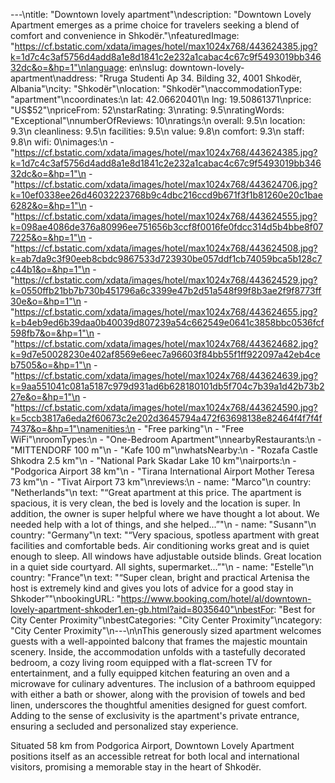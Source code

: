 ---\ntitle: "Downtown lovely apartment"\ndescription: "Downtown Lovely Apartment emerges as a prime choice for travelers seeking a blend of comfort and convenience in Shkodër."\nfeaturedImage: "https://cf.bstatic.com/xdata/images/hotel/max1024x768/443624385.jpg?k=1d7c4c3af5756d4add8a1e8d1841c2e232a1cabac4c67c9f5493019bb34632dc&o=&hp=1"\nlanguage: en\nslug: downtown-lovely-apartment\naddress: "Rruga Studenti Ap 34. Bilding 32, 4001 Shkodër, Albania"\ncity: "Shkodër"\nlocation: "Shkodër"\naccommodationType: "apartment"\ncoordinates:\n  lat: 42.06620401\n  lng: 19.50861371\nprice: "US$52"\npriceFrom: 52\nstarRating: 3\nrating: 9.5\nratingWords: "Exceptional"\nnumberOfReviews: 10\nratings:\n  overall: 9.5\n  location: 9.3\n  cleanliness: 9.5\n  facilities: 9.5\n  value: 9.8\n  comfort: 9.3\n  staff: 9.8\n  wifi: 0\nimages:\n  - "https://cf.bstatic.com/xdata/images/hotel/max1024x768/443624385.jpg?k=1d7c4c3af5756d4add8a1e8d1841c2e232a1cabac4c67c9f5493019bb34632dc&o=&hp=1"\n  - "https://cf.bstatic.com/xdata/images/hotel/max1024x768/443624706.jpg?k=10ef0338ee26d46032223768b9c4dbc216ccd9b671f3f1b81260e20c1bae6282&o=&hp=1"\n  - "https://cf.bstatic.com/xdata/images/hotel/max1024x768/443624555.jpg?k=098ae4086de376a80996ee751656b3ccf8f0016fe0fdcc314d5b4bbe8f077225&o=&hp=1"\n  - "https://cf.bstatic.com/xdata/images/hotel/max1024x768/443624508.jpg?k=ab7da9c3f90eeb8cbdc9867533d723930be057ddf1cb74059bca5b128c7c44b1&o=&hp=1"\n  - "https://cf.bstatic.com/xdata/images/hotel/max1024x768/443624529.jpg?k=0550ffb21bb7b730b451796a6c3399e47b2d51a548f99f8b3ae2f9f8773ff30e&o=&hp=1"\n  - "https://cf.bstatic.com/xdata/images/hotel/max1024x768/443624655.jpg?k=b4eb9ed6b39daa0b40039d807239a54c662549e0641c3858bbc0536fcf598fb7&o=&hp=1"\n  - "https://cf.bstatic.com/xdata/images/hotel/max1024x768/443624682.jpg?k=9d7e50028230e402af8569e6eec7a96603f84bb55f1ff922097a42eb4ceb7505&o=&hp=1"\n  - "https://cf.bstatic.com/xdata/images/hotel/max1024x768/443624639.jpg?k=9aa551041c081a5187c979d931ad6b628180101db5f704c7b39a1d42b73b227e&o=&hp=1"\n  - "https://cf.bstatic.com/xdata/images/hotel/max1024x768/443624590.jpg?k=5ccb3817a6eda2f60673c2e202d3645794a472f63698138e82464f4f7f4f7437&o=&hp=1"\namenities:\n  - "Free parking"\n  - "Free WiFi"\nroomTypes:\n  - "One-Bedroom Apartment"\nnearbyRestaurants:\n  - "MITTENDORF 100 m"\n  - "Kafe 100 m"\nwhatsNearby:\n  - "Rozafa Castle Shkodra 2.5 km"\n  - "National Park Skadar Lake 10 km"\nairports:\n  - "Podgorica Airport 38 km"\n  - "Tirana International Airport Mother Teresa 73 km"\n  - "Tivat Airport 73 km"\nreviews:\n  - name: "Marco"\n    country: "Netherlands"\n    text: "“Great apartment at this price. The apartment is spacious, it is very clean, the bed is lovely and the location is super. In addition, the owner is super helpful where we have thought a lot about. We needed help with a lot of things, and she helped...”"\n  - name: "Susann"\n    country: "Germany"\n    text: "“Very spacious, spotless apartment with great facilities and comfortable beds. Air conditioning works great and is quiet enough to sleep. All windows have adjustable outside blinds. Great location in a quiet side courtyard. All sights, supermarket...”"\n  - name: "Estelle"\n    country: "France"\n    text: "“Super clean, bright and practical Artenisa the host is extremely kind and gives you lots of advice for a good stay in Shkoder”"\nbookingURL: "https://www.booking.com/hotel/al/downtown-lovely-apartment-shkoder1.en-gb.html?aid=8035640"\nbestFor: "Best for City Center Proximity"\nbestCategories: "City Center Proximity"\ncategory: "City Center Proximity"\n---\n\nThis generously sized apartment welcomes guests with a well-appointed balcony that frames the majestic mountain scenery. Inside, the accommodation unfolds with a tastefully decorated bedroom, a cozy living room equipped with a flat-screen TV for entertainment, and a fully equipped kitchen featuring an oven and a microwave for culinary adventures. The inclusion of a bathroom equipped with either a bath or shower, along with the provision of towels and bed linen, underscores the thoughtful amenities designed for guest comfort. Adding to the sense of exclusivity is the apartment's private entrance, ensuring a secluded and personalized stay experience.

Situated 58 km from Podgorica Airport, Downtown Lovely Apartment positions itself as an accessible retreat for both local and international visitors, promising a memorable stay in the heart of Shkodër.
